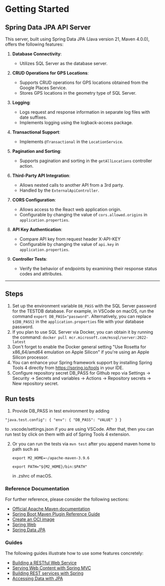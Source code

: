 # Getting Started

## Spring Data JPA API Server

This server, built using Spring Data JPA (Java version 21, Maven 4.0.0), offers the following features:

1. **Database Connectivity**: 
   - Utilizes SQL Server as the database server.

2. **CRUD Operations for GPS Locations**:
   - Supports CRUD operations for GPS locations obtained from the Google Places Service.
   - Stores GPS locations in the geometry type of SQL Server.

3. **Logging**:
   - Logs request and response information in separate log files with date suffixes.
   - Implements logging using the logback-access package.

4. **Transactional Support**:
   - Implements `@Transactional` in the `LocationService`.

5. **Pagination and Sorting**:
   - Supports pagination and sorting in the `getAllLocations` controller action.

6. **Third-Party API Integration**:
   - Allows nested calls to another API from a 3rd party.
   - Handled by the `ExternalApiController`.

7. **CORS Configuration**:
   - Allows access to the React web application origin.
   - Configurable by changing the value of `cors.allowed.origins` in `application.properties`.

8. **API Key Authentication**:
   - Compare API key from request header X-API-KEY
   - Configurable by changing the value of `api.key` in `application.properties`.

8. **Controller Tests**:
   - Verify the behavior of endpoints by examining their response status codes and attributes.

---

## Steps

1. Set up the environment variable `DB_PASS` with the SQL Server password for the TESTDB database. For example, in VSCode on macOS, run the command `export DB_PASS="password"`. Alternatively, you can replace `${DB_PASS}` in the `application.properties` file with your database password.
2. If you plan to use SQL Server via Docker, you can obtain it by running the command: `docker pull mcr.microsoft.com/mssql/server:2022-latest`
3. Don't forget to enable the Docker general setting "Use Rosetta for x86_64/amd64 emulation on Apple Silicon" if you're using an Apple Silicon processor.
4. You can enhance your Spring framework support by installing Spring Tools 4 directly from https://spring.io/tools in your IDE.
5. Configure repository secret DB_PASS for Github repo via Settings -> Security -> Secrets and variables -> Actions -> Repository secrets -> New repository secret.

## Run tests
1. Provide DB_PASS in test environment by adding

  `"java.test.config": {
    "env": {
      "DB_PASS": "VALUE"
    }
  }`

  to .vscode/settings.json if you are using VSCode.
  After that, then you can run test by click on them with aid of Spring Tools 4 extension.

2. Or you can run the tests via `mvn test` after you append maven home to path such as
   
   `export M2_HOME=~/apache-maven-3.9.6`

   `export PATH="${M2_HOME}/bin:$PATH"`
   
   in .zshrc of macOS.

### Reference Documentation
For further reference, please consider the following sections:

* [Official Apache Maven documentation](https://maven.apache.org/guides/index.html)
* [Spring Boot Maven Plugin Reference Guide](https://docs.spring.io/spring-boot/docs/3.2.5/maven-plugin/reference/html/)
* [Create an OCI image](https://docs.spring.io/spring-boot/docs/3.2.5/maven-plugin/reference/html/#build-image)
* [Spring Web](https://docs.spring.io/spring-boot/docs/3.2.5/reference/htmlsingle/index.html#web)
* [Spring Data JPA](https://docs.spring.io/spring-boot/docs/3.2.5/reference/htmlsingle/index.html#data.sql.jpa-and-spring-data)

### Guides
The following guides illustrate how to use some features concretely:

* [Building a RESTful Web Service](https://spring.io/guides/gs/rest-service/)
* [Serving Web Content with Spring MVC](https://spring.io/guides/gs/serving-web-content/)
* [Building REST services with Spring](https://spring.io/guides/tutorials/rest/)
* [Accessing Data with JPA](https://spring.io/guides/gs/accessing-data-jpa/)
